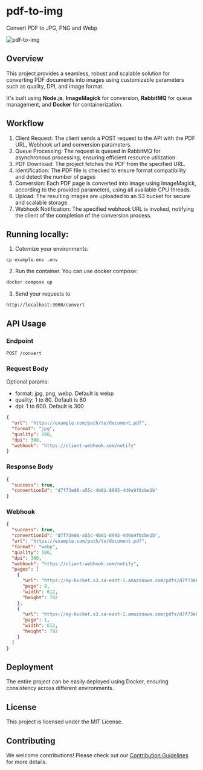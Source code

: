 # pdf-to-img

Convert PDF to JPG, PNG and Webp

![pdf-to-img](https://github.com/anarkrypto/pdf-to-img/assets/32111208/6652981e-7c3c-4d96-85fa-9c8b26669b13)

## Overview
This project provides a seamless, robust and scalable solution for converting PDF documents into images using customizable parameters such as quality, DPI, and image format.

It's built using **Node.js**, **ImageMagick** for conversion, **RabbitMQ** for queue management, and **Docker** for containerization.

## Workflow
1. Client Request: The client sends a POST request to the API with the PDF URL, Webhook url and conversion parameters.
2. Queue Processing: The request is queued in RabbitMQ for asynchronous processing, ensuring efficient resource utilization.
3. PDF Download: The project fetches the PDF from the specified URL.
4. Identification: The PDF file is checked to ensure format compatibility and detect the number of pages
5. Conversion: Each PDF page is converted into image using ImageMagick, according to the provided parameters, using all available CPU threads.
6. Upload: The resulting images are uploaded to an S3 bucket for secure and scalable storage.
7. Webhook Notification: The specified webhook URL is invoked, notifying the client of the completion of the conversion process.

## Running locally:

1. Cutomize your environments:
```
cp example.env .env
```

2. Run the container. You can use docker compose: 
```bash
docker compose up
```

3. Send your requests to
```
http://localhost:3000/convert
```

## API Usage

### Endpoint

```
POST /convert
```

### Request Body

Optional params:
- format: jpg, png, webp. Default is webp
- quality: 1 to 80. Default is 80
- dpi: 1 to 600. Default is 300

```json
{
  "url": "https://example.com/path/to/document.pdf",
  "format": "jpg",
  "quality": 100,
  "dpi": 300,
  "webhook": "https://client-webhook.com/notify"
}
```

### Response Body

```json
{
  "success": true,
  "convertionId": "d7f73e86-a55c-4b81-8995-4d9a9f0cbe1b"
}
```

### Webhook

```json
{
  "success": true,
  "convertionId": "d7f73e86-a55c-4b81-8995-4d9a9f0cbe1b",
  "url": "https://example.com/path/to/document.pdf",
  "format": "webp",
  "quality": 100,
  "dpi": 300,
  "webhook": "https://client-webhook.com/notify",
  "pages": [
    {
      "url": "https://my-bucket.s3.sa-east-1.amazonaws.com/pdfs/d7f73e86-a55c-4b81-8995-4d9a9f0cbe1b/0.jpg",
      "page": 0,
      "width": 612,
      "height": 792
    },
    {
      "url": "https://my-bucket.s3.sa-east-1.amazonaws.com/pdfs/d7f73e86-a55c-4b81-8995-4d9a9f0cbe1b/1.jpg",
      "page": 1,
      "width": 612,
      "height": 792
    }
  ]
}
```

## Deployment
The entire project can be easily deployed using Docker, ensuring consistency across different environments.

## License
This project is licensed under the MIT License.

## Contributing
We welcome contributions! Please check out our [Contribution Guidelines](./CONTRIBUTING.md) for more details.


